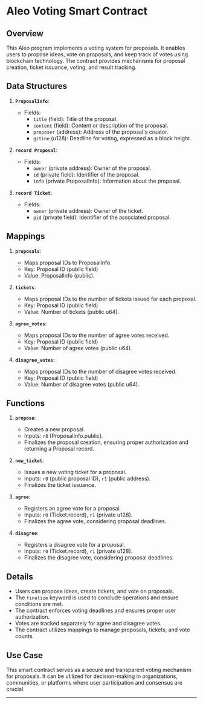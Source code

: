 # Aleo Voting Smart Contract

## Overview

This Aleo program implements a voting system for proposals. It enables users to propose ideas, vote on proposals, and keep track of votes using blockchain technology. The contract provides mechanisms for proposal creation, ticket issuance, voting, and result tracking.

## Data Structures

1. **`ProposalInfo`**:
   - Fields:
     - `title` (field): Title of the proposal.
     - `content` (field): Content or description of the proposal.
     - `proposer` (address): Address of the proposal's creator.
     - `gitine` (u128): Deadline for voting, expressed as a block height.

2. **`record Proposal`**:
   - Fields:
     - `owner` (private address): Owner of the proposal.
     - `id` (private field): Identifier of the proposal.
     - `info` (private ProposalInfo): Information about the proposal.

3. **`record Ticket`**:
   - Fields:
     - `owner` (private address): Owner of the ticket.
     - `pid` (private field): Identifier of the associated proposal.

## Mappings

1. **`proposals`**:
   - Maps proposal IDs to ProposalInfo.
   - Key: Proposal ID (public field)
   - Value: ProposalInfo (public).

2. **`tickets`**:
   - Maps proposal IDs to the number of tickets issued for each proposal.
   - Key: Proposal ID (public field)
   - Value: Number of tickets (public u64).

3. **`agree_votes`**:
   - Maps proposal IDs to the number of agree votes received.
   - Key: Proposal ID (public field)
   - Value: Number of agree votes (public u64).

4. **`disagree_votes`**:
   - Maps proposal IDs to the number of disagree votes received.
   - Key: Proposal ID (public field)
   - Value: Number of disagree votes (public u64).

## Functions

1. **`propose`**:
   - Creates a new proposal.
   - Inputs: `r0` (ProposalInfo.public).
   - Finalizes the proposal creation, ensuring proper authorization and returning a Proposal record.

2. **`new_ticket`**:
   - Issues a new voting ticket for a proposal.
   - Inputs: `r0` (public proposal ID), `r1` (public address).
   - Finalizes the ticket issuance.

3. **`agree`**:
   - Registers an agree vote for a proposal.
   - Inputs: `r0` (Ticket.record), `r1` (private u128).
   - Finalizes the agree vote, considering proposal deadlines.

4. **`disagree`**:
   - Registers a disagree vote for a proposal.
   - Inputs: `r0` (Ticket.record), `r1` (private u128).
   - Finalizes the disagree vote, considering proposal deadlines.

## Details

- Users can propose ideas, create tickets, and vote on proposals.
- The `finalize` keyword is used to conclude operations and ensure conditions are met.
- The contract enforces voting deadlines and ensures proper user authorization.
- Votes are tracked separately for agree and disagree votes.
- The contract utilizes mappings to manage proposals, tickets, and vote counts.

## Use Case

This smart contract serves as a secure and transparent voting mechanism for proposals. It can be utilized for decision-making in organizations, communities, or platforms where user participation and consensus are crucial.

---